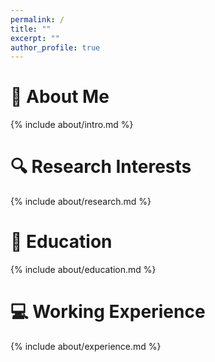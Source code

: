 ```yaml
---
permalink: /
title: ""
excerpt: ""
author_profile: true
---
```


# 🦦 About Me
{% include about/intro.md %}

# 🔍 Research Interests
{% include about/research.md %}

# 🏫 Education
{% include about/education.md %}

# 💻 Working Experience
{% include about/experience.md %}
